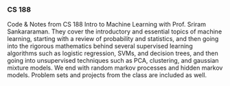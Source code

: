 ### CS 188

Code & Notes from CS 188 Intro to Machine Learning with Prof. Sriram Sankararaman. They cover the introductory and essential topics of machine learning, starting with a review of probability and statistics, and then going into the rigorous mathematics behind several supervised learning algorithms such as logistic regression, SVMs, and decision trees, and then going into unsupervised techniques such as PCA, clustering, and gaussian mixture models. We end with random markov processes and hidden markov models. Problem sets and projects from the class are included as well. 
